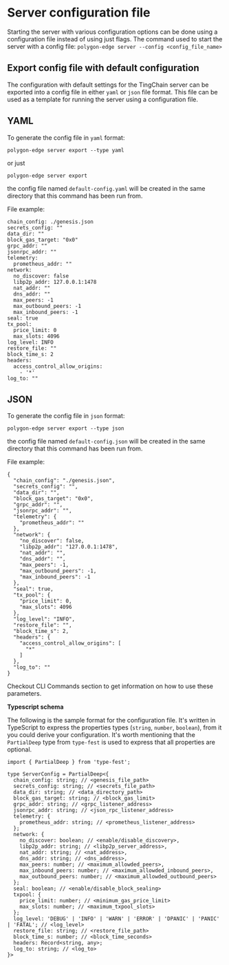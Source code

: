 # Server configuration file

Starting the server with various configuration options can be done using a configuration file instead of using just flags. The command used to start the server with a config file: `polygon-edge server --config <config_file_name>`

## Export config file with default configuration <a href="#export-config-file-with-default-configuration" id="export-config-file-with-default-configuration"></a>

The configuration with default settings for the TingChain server can be exported into a config file in either `yaml` or `json` file format. This file can be used as a template for running the server using a configuration file.

## YAML <a href="#yaml" id="yaml"></a>

To generate the config file in `yaml` format:



```
polygon-edge server export --type yaml
```

or just



```
polygon-edge server export
```

the config file named `default-config.yaml` will be created in the same directory that this command has been run from.

File example:



```
chain_config: ./genesis.json
secrets_config: ""
data_dir: ""
block_gas_target: "0x0"
grpc_addr: ""
jsonrpc_addr: ""
telemetry:
  prometheus_addr: ""
network:
  no_discover: false
  libp2p_addr: 127.0.0.1:1478
  nat_addr: ""
  dns_addr: ""
  max_peers: -1
  max_outbound_peers: -1
  max_inbound_peers: -1
seal: true
tx_pool:
  price_limit: 0
  max_slots: 4096
log_level: INFO
restore_file: ""
block_time_s: 2
headers:
  access_control_allow_origins:
    - '*'
log_to: ""
```

## JSON <a href="#json" id="json"></a>

To generate the config file in `json` format:



```
polygon-edge server export --type json
```

the config file named `default-config.json` will be created in the same directory that this command has been run from.

File example:



```
{
  "chain_config": "./genesis.json",
  "secrets_config": "",
  "data_dir": "",
  "block_gas_target": "0x0",
  "grpc_addr": "",
  "jsonrpc_addr": "",
  "telemetry": {
    "prometheus_addr": ""
  },
  "network": {
    "no_discover": false,
    "libp2p_addr": "127.0.0.1:1478",
    "nat_addr": "",
    "dns_addr": "",
    "max_peers": -1,
    "max_outbound_peers": -1,
    "max_inbound_peers": -1
  },
  "seal": true,
  "tx_pool": {
    "price_limit": 0,
    "max_slots": 4096
  },
  "log_level": "INFO",
  "restore_file": "",
  "block_time_s": 2,
  "headers": {
    "access_control_allow_origins": [
      "*"
    ]
  },
  "log_to": ""
}
```

Checkout CLI Commands section to get information on how to use these parameters.

**Typescript schema**

The following is the sample format for the configuration file. It's written in TypeScript to express the properties types (`string`, `number`, `boolean`), from it you could derive your configuration. It's worth mentioning that the `PartialDeep` type from `type-fest` is used to express that all properties are optional.



```
import { PartialDeep } from 'type-fest';

type ServerConfig = PartialDeep<{
  chain_config: string; // <genesis_file_path>
  secrets_config: string; // <secrets_file_path>
  data_dir: string; // <data_directory_path>
  block_gas_target: string; // <block_gas_limit>
  grpc_addr: string; // <grpc_listener_address>
  jsonrpc_addr: string; // <json_rpc_listener_address>
  telemetry: {
    prometheus_addr: string; // <prometheus_listener_address>
  };
  network: {
    no_discover: boolean; // <enable/disable_discovery>,
    libp2p_addr: string; // <libp2p_server_address>,
    nat_addr: string; // <nat_address>,
    dns_addr: string; // <dns_address>,
    max_peers: number; // <maximum_allowded_peers>,
    max_inbound_peers: number; // <maximum_allowded_inbound_peers>,
    max_outbound_peers: number; // <maximum_allowded_outbound_peers>
  };
  seal: boolean; // <enable/disable_block_sealing>
  txpool: {
    price_limit: number; // <minimum_gas_price_limit>
    max_slots: number; // <maximum_txpool_slots>
  };
  log_level: 'DEBUG' | 'INFO' | 'WARN' | 'ERROR' | 'DPANIC' | 'PANIC' | 'FATAL'; // <log_level>
  restore_file: string; // <restore_file_path>
  block_time_s: number; // <block_time_seconds>
  headers: Record<string, any>;
  log_to: string; // <log_to>
}>
```
